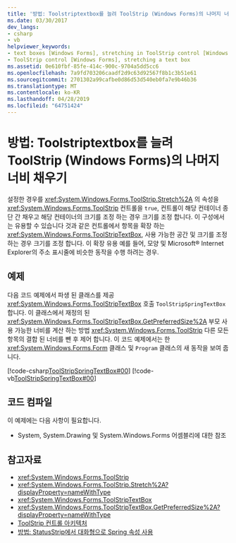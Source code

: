 ```yaml
---
title: '방법: Toolstriptextbox를 늘려 ToolStrip (Windows Forms)의 나머지 너비 채우기'
ms.date: 03/30/2017
dev_langs:
- csharp
- vb
helpviewer_keywords:
- text boxes [Windows Forms], stretching in ToolStrip control [Windows Forms]
- ToolStrip control [Windows Forms], stretching a text box
ms.assetid: 0e610fbf-85fe-414c-900c-9704a5dd5cc6
ms.openlocfilehash: 7a9fd703206caadf2d9c63d92567f8b1c3b51e61
ms.sourcegitcommit: 2701302a99cafbe0d86d53d540eb0fa7e9b46b36
ms.translationtype: MT
ms.contentlocale: ko-KR
ms.lasthandoff: 04/28/2019
ms.locfileid: "64751424"
---
```

# <a name="how-to-stretch-a-toolstriptextbox-to-fill-the-remaining-width-of-a-toolstrip-windows-forms"></a>방법: Toolstriptextbox를 늘려 ToolStrip (Windows Forms)의 나머지 너비 채우기
설정한 경우를 <xref:System.Windows.Forms.ToolStrip.Stretch%2A> 의 속성을 <xref:System.Windows.Forms.ToolStrip> 컨트롤을 `true`, 컨트롤이 해당 컨테이너 종단 간 채우고 해당 컨테이너의 크기를 조정 하는 경우 크기를 조정 합니다. 이 구성에서는 유용할 수 있습니다 것과 같은 컨트롤에서 항목을 확장 하는 <xref:System.Windows.Forms.ToolStripTextBox>, 사용 가능한 공간 및 크기를 조정 하는 경우 크기를 조정 합니다. 이 확장 유용 예를 들어, 모양 및 Microsoft® Internet Explorer의 주소 표시줄에 비슷한 동작을 수행 하려는 경우.  
  
## <a name="example"></a>예제  
 다음 코드 예제에서 파생 된 클래스를 제공 <xref:System.Windows.Forms.ToolStripTextBox> 호출 `ToolStripSpringTextBox`합니다. 이 클래스에서 재정의 된 <xref:System.Windows.Forms.ToolStripTextBox.GetPreferredSize%2A> 부모 사용 가능한 너비를 계산 하는 방법 <xref:System.Windows.Forms.ToolStrip> 다른 모든 항목의 결합 된 너비를 뺀 후 제어 합니다. 이 코드 예제에서는 한 <xref:System.Windows.Forms.Form> 클래스 및 `Program` 클래스의 새 동작을 보여 줍니다.  
  
 [!code-csharp[ToolStripSpringTextBox#00](~/samples/snippets/csharp/VS_Snippets_Winforms/ToolStripSpringTextBox/cs/ToolStripSpringTextBox.cs#00)]
 [!code-vb[ToolStripSpringTextBox#00](~/samples/snippets/visualbasic/VS_Snippets_Winforms/ToolStripSpringTextBox/vb/ToolStripSpringTextBox.vb#00)]  
  
## <a name="compiling-the-code"></a>코드 컴파일  
 이 예제에는 다음 사항이 필요합니다.  
  
- System, System.Drawing 및 System.Windows.Forms 어셈블리에 대한 참조  
  
## <a name="see-also"></a>참고자료

- <xref:System.Windows.Forms.ToolStrip>
- <xref:System.Windows.Forms.ToolStrip.Stretch%2A?displayProperty=nameWithType>
- <xref:System.Windows.Forms.ToolStripTextBox>
- <xref:System.Windows.Forms.ToolStripTextBox.GetPreferredSize%2A?displayProperty=nameWithType>
- [ToolStrip 컨트롤 아키텍처](toolstrip-control-architecture.md)
- [방법: StatusStrip에서 대화형으로 Spring 속성 사용](how-to-use-the-spring-property-interactively-in-a-statusstrip.md)
